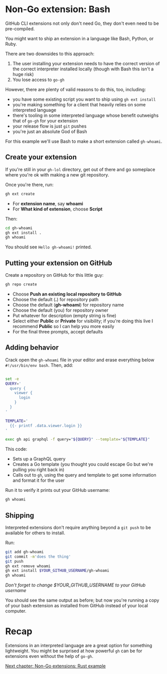 # Non-Go extension: Bash

GitHub CLI extensions not only don't need Go, they don't even need to be pre-compiled.

You might want to ship an extension in a language like Bash, Python, or Ruby.

There are two downsides to this approach:

1. The user installing your extension needs to have the correct version of the correct interpreter installed locally (though with Bash this isn't a huge risk)
2. You lose access to `go-gh`

However, there are plenty of valid reasons to do this, too, including:

- you have some existing script you want to ship using `gh ext install`
- you're making something for a client that heavily relies on some interpreted language
- there's tooling in some interpreted language whose benefit outweighs that of `go-gh` for your extension
- your release flow is just `git` pushes
- you're just an absolute God of Bash

For this example we'll use Bash to make a short extension called `gh-whoami`.

## Create your extension

If you're still in your `gh-lol` directory, get out of there and go someplace where you're ok with making a new git repository.

Once you're there, run:

```bash
gh ext create
```

- For **extension name**, say **whoami**
- For **What kind of extension**, choose **Script**

Then:

```bash
cd gh-whoami
gh ext install .
gh whoami
```

You should see `Hello gh-whoami!` printed.

## Putting your extension on GitHub

Create a repository on GitHub for this little guy:

```bash
gh repo create
```

- Choose **Push an existing local repository to GitHub**
- Choose the default (**.**) for repository path
- Choose the default (**gh-whoami**) for repository name
- Choose the default (you) for repository owner
- Put whatever for description (empty string is fine)
- Select either **Public** or **Private** for visibility; if you're doing this live I recommend **Public** so I can help you more easily
- For the final three prompts, accept defaults


## Adding behavior

Crack open the `gh-whoami` file in your editor and erase everything below `#!/usr/bin/env bash`. Then, add:

```bash

set -e
QUERY='
  query {
    viewer {
      login
    }
  }
'

TEMPLATE='
  {{- printf .data.viewer.login }}
'

exec gh api graphql -f query="${QUERY}" --template="${TEMPLATE}"
```

This code:

- Sets up a GraphQL query
- Creates a Go template (you thought you could escape Go but we're pulling you right back in)
- Calls out to `gh`, using the query and template to get some information and format it for the user

Run it to verify it prints out your GitHub username:

```bash
gh whoami
```

## Shipping

Interpreted extensions don't require anything beyond a `git push` to be available for others to install.

Run:

```bash
git add gh-whoami
git commit -m'does the thing'
git push
gh ext remove whoami
gh ext install $YOUR_GITHUB_USERNAME/gh-whoami
gh whoami
```

_Don't forget to change $YOUR\_GITHUB\_USERNAME to your GitHub username_

You should see the same output as before; but now you're running a copy of your bash extension as installed from GitHub instead of your local computer.

# Recap

Extensions in an interpreted language are a great option for something lightweight. You might be surprised at how powerful `gh` can be for extensions even without the help of `go-gh`.

[Next chapter: Non-Go extensions: Rust example](11.md)
